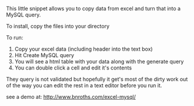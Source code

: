 This little snippet allows you to copy data from excel and turn that into a MySQL query.

To install, copy the files into your directory

To run:
1. Copy your excel data (including header into the text box)
2. Hit Create MySQL query
3. You will see a html table with your data along with the generate query
4. You can double click a cell and edit it's contents

They query is not validated but hopefully it get's most of the dirty work out of the way you can edit the rest in a text editor before you run it.

see a demo at: http://www.bnroths.com/excel-mysql/